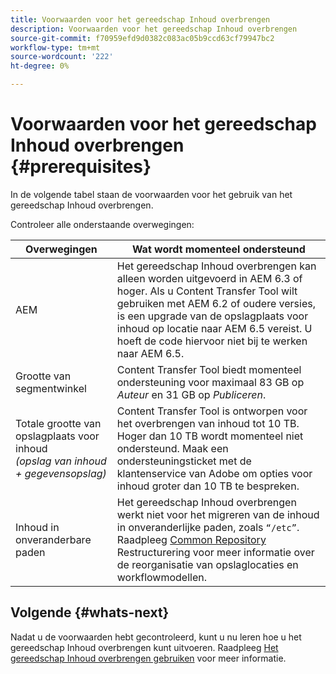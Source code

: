 ```yaml
---
title: Voorwaarden voor het gereedschap Inhoud overbrengen
description: Voorwaarden voor het gereedschap Inhoud overbrengen
source-git-commit: f70959efd9d0382c083ac05b9ccd63cf79947bc2
workflow-type: tm+mt
source-wordcount: '222'
ht-degree: 0%

---
```


# Voorwaarden voor het gereedschap Inhoud overbrengen {#prerequisites}

In de volgende tabel staan de voorwaarden voor het gebruik van het gereedschap Inhoud overbrengen.

Controleer alle onderstaande overwegingen:

| Overwegingen | Wat wordt momenteel ondersteund |
|--- |--- |
| AEM | Het gereedschap Inhoud overbrengen kan alleen worden uitgevoerd in AEM 6.3 of hoger. Als u Content Transfer Tool wilt gebruiken met AEM 6.2 of oudere versies, is een upgrade van de opslagplaats voor inhoud op locatie naar AEM 6.5 vereist. U hoeft de code hiervoor niet bij te werken naar AEM 6.5. |
| Grootte van segmentwinkel | Content Transfer Tool biedt momenteel ondersteuning voor maximaal 83 GB op *Auteur* en 31 GB op *Publiceren*. |
| Totale grootte van opslagplaats voor inhoud <br>*(opslag van inhoud + gegevensopslag)* | Content Transfer Tool is ontworpen voor het overbrengen van inhoud tot 10 TB. Hoger dan 10 TB wordt momenteel niet ondersteund. Maak een ondersteuningsticket met de klantenservice van Adobe om opties voor inhoud groter dan 10 TB te bespreken. |
| Inhoud in onveranderbare paden | Het gereedschap Inhoud overbrengen werkt niet voor het migreren van de inhoud in onveranderlijke paden, zoals `“/etc”`. <br>Raadpleeg  [Common Repository ](https://experienceleague.adobe.com/docs/experience-manager-64/deploying/restructuring/all-repository-restructuring-in-aem-6-4.html?lang=en#restructuring) Restructurering voor meer informatie over de reorganisatie van opslaglocaties en workflowmodellen. |

## Volgende {#whats-next}

Nadat u de voorwaarden hebt gecontroleerd, kunt u nu leren hoe u het gereedschap Inhoud overbrengen kunt uitvoeren. Raadpleeg [Het gereedschap Inhoud overbrengen gebruiken](/help/move-to-cloud-service/content-transfer-tool/using-content-transfer-tool.md) voor meer informatie.
